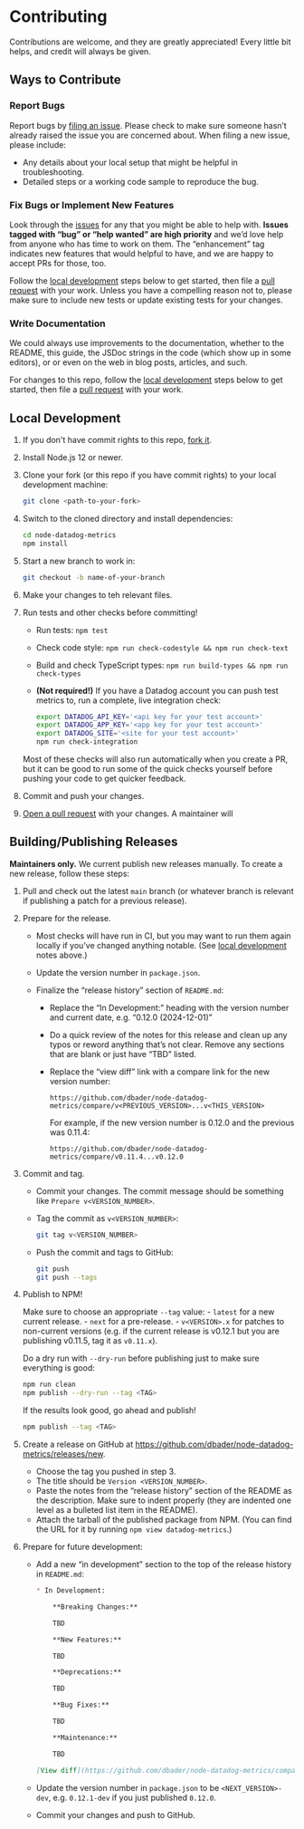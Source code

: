 # Contributing

Contributions are welcome, and they are greatly appreciated! Every little bit helps, and credit will always be given.


## Ways to Contribute

### Report Bugs

Report bugs by [filing an issue][issues]. Please check to make sure someone hasn’t already raised the issue you are concerned about. When filing a new issue, please include:
- Any details about your local setup that might be helpful in troubleshooting.
- Detailed steps or a working code sample to reproduce the bug.


### Fix Bugs or Implement New Features

Look through the [issues][] for any that you might be able to help with. **Issues tagged with “bug” or “help wanted” are high priority** and we’d love help from anyone who has time to work on them. The “enhancement” tag indicates new features that would helpful to have, and we are happy to accept PRs for those, too.

Follow the [local development](#local-development) steps below to get started, then file a [pull request][pulls] with your work. Unless you have a compelling reason not to, please make sure to include new tests or update existing tests for your changes.


### Write Documentation

We could always use improvements to the documentation, whether to the README, this guide, the JSDoc strings in the code (which show up in some editors), or or even on the web in blog posts, articles, and such.

For changes to this repo, follow the [local development](#local-development) steps below to get started, then file a [pull request][pulls] with your work.


## Local Development

1. If you don't have commit rights to this repo, [fork it][fork].

2. Install Node.js 12 or newer.

3. Clone your fork (or this repo if you have commit rights) to your local development machine:

    ```sh
    git clone <path-to-your-fork>
    ```

4. Switch to the cloned directory and install dependencies:

    ```sh
    cd node-datadog-metrics
    npm install
    ```

5. Start a new branch to work in:

    ```sh
    git checkout -b name-of-your-branch
    ```

6. Make your changes to teh relevant files.

7. Run tests and other checks before committing!

    - Run tests: `npm test`
    - Check code style: `npm run check-codestyle && npm run check-text`
    - Build and check TypeScript types: `npm run build-types && npm run check-types`
    - **(Not required!)** If you have a Datadog account you can push test metrics to, run a complete, live integration check:

        ```sh
        export DATADOG_API_KEY='<api key for your test account>'
        export DATADOG_APP_KEY='<app key for your test account>'
        export DATADOG_SITE='<site for your test account>'
        npm run check-integration
        ```

    Most of these checks will also run automatically when you create a PR, but it can be good to run some of the quick checks yourself before pushing your code to get quicker feedback.

8. Commit and push your changes.

9. [Open a pull request][pulls] with your changes. A maintainer will


## Building/Publishing Releases

**Maintainers only.** We current publish new releases manually. To create a new release, follow these steps:

1. Pull and check out the latest `main` branch (or whatever branch is relevant if publishing a patch for a previous release).

2. Prepare for the release.
    - Most checks will have run in CI, but you may want to run them again locally if you’ve changed anything notable. (See [local development](#local-development) notes above.)

    - Update the version number in `package.json`.

    - Finalize the “release history” section of `README.md`:
        - Replace the “In Development:” heading with the version number and current date, e.g. “0.12.0 (2024-12-01)”

        - Do a quick review of the notes for this release and clean up any typos or reword anything that’s not clear. Remove any sections that are blank or just have “TBD” listed.

        - Replace the “view diff” link with a compare link for the new version number:

            ```
            https://github.com/dbader/node-datadog-metrics/compare/v<PREVIOUS_VERSION>...v<THIS_VERSION>
            ```

            For example, if the new version number is 0.12.0 and the previous was 0.11.4:

            ```
            https://github.com/dbader/node-datadog-metrics/compare/v0.11.4...v0.12.0
            ```

3. Commit and tag.
    - Commit your changes. The commit message should be something like `Prepare v<VERSION_NUMBER>`.
    - Tag the commit as `v<VERSION_NUMBER>`:

        ```sh
        git tag v<VERSION_NUMBER>
        ```

    - Push the commit and tags to GitHub:

        ```sh
        git push
        git push --tags
        ```

4. Publish to NPM!

    Make sure to choose an appropriate `--tag` value:
        - `latest` for a new current release.
        - `next` for a pre-release.
        - `v<VERSION>.x` for patches to non-current versions (e.g. if the current release is v0.12.1 but you are publishing v0.11.5, tag it as `v0.11.x`).

    Do a dry run with `--dry-run` before publishing just to make sure everything is good:

    ```sh
    npm run clean
    npm publish --dry-run --tag <TAG>
    ```

    If the results look good, go ahead and publish!

    ```sh
    npm publish --tag <TAG>
    ```

5. Create a release on GitHub at https://github.com/dbader/node-datadog-metrics/releases/new.
    - Choose the tag you pushed in step 3.
    - The title should be `Version <VERSION_NUMBER>`.
    - Paste the notes from the “release history” section of the README as the description. Make sure to indent properly (they are indented one level as a bulleted list item in the README).
    - Attach the tarball of the published package from NPM. (You can find the URL for it by running `npm view datadog-metrics`.)

6. Prepare for future development:
    - Add a new “in development” section to the top of the release history in `README.md`:

        ```markdown
        * In Development:

            **Breaking Changes:**

            TBD

            **New Features:**

            TBD

            **Deprecations:**

            TBD

            **Bug Fixes:**

            TBD

            **Maintenance:**

            TBD

        [View diff](https://github.com/dbader/node-datadog-metrics/compare/v<VERSION_NUMBER>...main)
        ```

    - Update the version number in `package.json` to be `<NEXT_VERSION>-dev`, e.g. `0.12.1-dev` if you just published `0.12.0`.

    - Commit your changes and push to GitHub.


[issues]: https://github.com/dbader/node-datadog-metrics/issues
[pulls]: https://github.com/dbader/node-datadog-metrics/pulls
[fork]: https://github.com/dbader/node-datadog-metrics/fork
